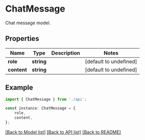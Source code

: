 # ChatMessage

Chat message model.

## Properties

Name | Type | Description | Notes
------------ | ------------- | ------------- | -------------
**role** | **string** |  | [default to undefined]
**content** | **string** |  | [default to undefined]

## Example

```typescript
import { ChatMessage } from './api';

const instance: ChatMessage = {
    role,
    content,
};
```

[[Back to Model list]](../README.md#documentation-for-models) [[Back to API list]](../README.md#documentation-for-api-endpoints) [[Back to README]](../README.md)
